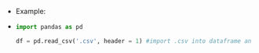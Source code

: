 - Example:
-
  ```python
  import pandas as pd
  
  df = pd.read_csv('.csv', header = 1) #import .csv into dataframe and remove top row
  ```